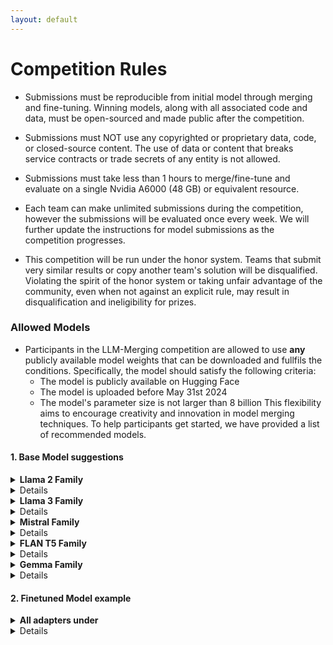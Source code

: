 ```yaml
---
layout: default
---
```


# Competition Rules
- Submissions must be reproducible from initial model through merging and fine-tuning. Winning models, along with all associated code and data, must be open-sourced and made public after the competition.

- Submissions must NOT use any copyrighted or proprietary data, code, or closed-source content. The use of data or content that breaks service contracts or trade secrets of any entity is not allowed.

- Submissions must take less than 1 hours to merge/fine-tune and evaluate on a single Nvidia A6000 (48 GB) or equivalent resource.

- Each team can make unlimited submissions during the competition, however the submissions will be evaluated once every week. We will further update the instructions for model submissions as the competition progresses.

- This competition will be run under the honor system. Teams that submit very similar results or copy another team's solution will be disqualified. Violating the spirit of the honor system or taking unfair advantage of the community, even when not against an explicit rule, may result in disqualification and ineligibility for prizes.


### Allowed Models
- Participants in the LLM-Merging competition are allowed to use **any** publicly available model weights that can be downloaded and fullfils the conditions. Specifically, the model should satisfy the following criteria:
  - The model is publicly available on Hugging Face 
  - The model is uploaded before May 31st 2024 
  - The model's parameter size is not larger than 8 billion
This flexibility aims to encourage creativity and innovation in model merging techniques. To help participants get started, we have provided a list of recommended models.

#### 1. Base Model suggestions

<details><summary> <strong>Llama 2 Family</strong>
      <details> 
       - [Llama 2-7B](https://huggingface.co/meta-llama/Llama-2-7b-hf)  
    - [Llama 2-7B Chat](https://huggingface.co/meta-llama/Llama-2-7b-chat-hf)  
    - [LlamaGuard 7B](https://huggingface.co/meta-llama/LlamaGuard-7b)  
    - [Tulu 2-7B](https://huggingface.co/allenai/tulu-2-7b)  
    - [Tulu 2 DPO 7B](https://huggingface.co/allenai/tulu-2-dpo-7b)
    </details>

<details><summary> <strong>Llama 3 Family</strong>
      <details> 
      - [Meta Llama 3-8B](https://huggingface.co/meta-llama/Meta-Llama-3-8B)  
    - [Meta Llama 3-8B Instruct](https://huggingface.co/meta-llama/Meta-Llama-3-8B-Instruct)
    </details>

<details><summary> <strong>Mistral Family</strong>
      <details> 
    - [Mistral 7B Instruct v0.2](https://huggingface.co/mistralai/Mistral-7B-Instruct-v0.2)  
    - [Mistral 7B Instruct v0.1](https://huggingface.co/mistralai/Mistral-7B-Instruct-v0.1)  
    - [Mistral 7B v0.1](https://huggingface.co/mistralai/Mistral-7B-v0.1)
    </details>

<details><summary> <strong>FLAN T5 Family</strong>
      <details> 
    - [FLAN T5 Large](https://huggingface.co/google/flan-t5-large)  
    - [FLAN T5 Base](https://huggingface.co/google/flan-t5-base)  
    - [FLAN T5 Small](https://huggingface.co/google/flan-t5-small)  
    - [FLAN T5 XL](https://huggingface.co/google/flan-t5-xl)
    </details>


<details><summary> <strong>Gemma Family</strong>
      <details> 
    - [gemma-7b-pytorch ](https://huggingface.co/google/gemma-7b-pytorch)  
    - [gemma-7b-it ](https://huggingface.co/google/gemma-7b-it)  
    </details>


#### 2. Finetuned Model example

<details><summary> <strong>All adapters under </strong>
      <details> 
    - https://huggingface.co/predibase 
    - https://huggingface.co/predibase/magicoder 
    - https://huggingface.co/predibase/conllpp 
    - https://huggingface.co/predibase/dbpedia 
    - https://huggingface.co/predibase/cnn 
    - https://huggingface.co/predibase/agnews_explained 
    - https://huggingface.co/predibase/gsm8k 
    - https://huggingface.co/predibase/customer_support 
    - https://huggingface.co/predibase/glue_qnli 
    - https://huggingface.co/predibase/glue_mnli 
    - https://huggingface.co/predibase/glue_sst2 
    - https://huggingface.co/predibase/glue_cola 
    - https://huggingface.co/predibase/glue_stsb 
    - https://huggingface.co/predibase/glue_mrpc 
    - https://huggingface.co/predibase/glue_qqp 
    - https://huggingface.co/predibase/tldr_headline_gen 
    - https://huggingface.co/predibase/tldr_content_gen 
    - https://huggingface.co/predibase/e2e_nlg 
    - https://huggingface.co/predibase/wikisql 
    - https://huggingface.co/predibase/hellaswag 
    - https://huggingface.co/predibase/hellaswag_processed 
    - https://huggingface.co/predibase/legal 
    - https://huggingface.co/predibase/jigsaw 
    - https://huggingface.co/predibase/bc5cdr 
    - https://huggingface.co/predibase/covid 
    - https://huggingface.co/predibase/drop 
    - https://huggingface.co/predibase/drop_explained 
    - https://huggingface.co/predibase/viggo 
    </details>





<!-- 
* <p style='text-align: justify;'>Submissions must be reproducible from initial model through fine tuning and inference. Winning models, along with all associated code and data, must be open-sourced and made public after the competition.
* <p style='text-align: justify;'>Submissions must NOT use any copyrighted or proprietary data, code, or closed-source content. The use of data or content that breaks service contracts or trade secrets of any entity is not allowed.
* <p style='text-align: justify;'>Teams are encouraged to use any open-source code and libraries, provided they give proper attribution.
* <p style='text-align: justify;'>Submissions must take less than 24 hours to fine-tune on a single Nvidia A100 or Nvidia 4090 graphics card.
* <p style='text-align: justify;'>For prize eligibility, submissions must meet or exceed a minimum score specified in the metrics section of the challenge.
* <p style='text-align: justify;'>A team can have no more than five members. Teams must self-certify that no individual in the team is participating in other teams for this competition.
* <p style='text-align: justify;'>Teams can submit to either or both Nvidia A100 and Nvidia 4090 hardware tracks.
* <p style='text-align: justify;'>Each team can make three submissions to each track during the competition. The best-performing model will be used to rank the team on the leaderboard and selected for final model evaluation.
* <p style='text-align: justify;'>Teams with one or more members working as full-time employees (FTEs) at Meta or Microsoft are also welcome to participate. Their submissions will be ranked but will not be eligible for cash prizes.
* <p style='text-align: justify;'>Organizers and advisors associated with the competition are not allowed to participate.
* <p style='text-align: justify;'>This competition will be run under the honor system. Teams that submit very similar results or copy another team's solution will be disqualified. Violating the spirit of the honor system or taking unfair advantage of the community, even when not against an explicit rule, may result in disqualification and ineligibility for prizes. -->
